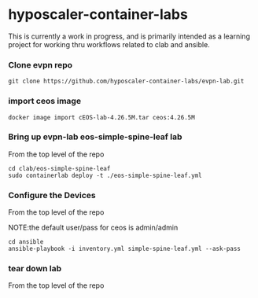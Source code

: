 # hyposcaler-container-labs

This is currently a work in progress, and is primarily intended as a learning project for working thru workflows related to clab and ansible.

### Clone evpn repo

```
git clone https://github.com/hyposcaler-container-labs/evpn-lab.git
```

### import ceos image

```
docker image import cEOS-lab-4.26.5M.tar ceos:4.26.5M
```


### Bring up evpn-lab eos-simple-spine-leaf lab

From the top level of the repo

```
cd clab/eos-simple-spine-leaf
sudo containerlab deploy -t ./eos-simple-spine-leaf.yml
```

### Configure the Devices

From the top level of the repo

NOTE:the default user/pass for ceos is admin/admin

```
cd ansible
ansible-playbook -i inventory.yml simple-spine-leaf.yml --ask-pass
```

### tear down lab

From the top level of the repo
